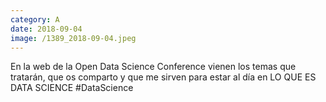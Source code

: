 ```yaml
--- 
category: A 
date: 2018-09-04 
image: /1389_2018-09-04.jpeg 
--- 
```


En la web de la Open Data Science Conference vienen los temas que tratarán, que os comparto y que me sirven para estar al día en LO QUE ES DATA SCIENCE #DataScience